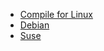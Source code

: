 - [Compile for Linux](Compile_for_Linux "wikilink")
- [Debian](Debian "wikilink")
- [Suse](Suse "wikilink")
